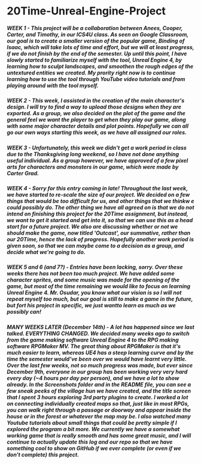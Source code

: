 # 20Time-Unreal-Engine-Project
##### WEEK 1 - This project will be a collaboration between Anees, Cooper, Carter, and Timothy, in our ICS4U class. As seen on Google Classroom, our goal is to create a smaller version of the popular game, _Binding of Isaac_, which will take lots of time and effort, but we will at least progress, if we do not finish by the end of the semester. Up until this point, I have slowly started to familiarize myself with the tool, Unreal Engine 4, by learning how to sculpt landscapes, and smoothen the rough edges of the untextured entities we created. My prority right now is to continue learning how to use the tool through YouTube video tutorials and from playing around with the tool myself.

##### WEEK 2 - This week, I assisted in the creation of the main character's design. I will try to find a way to upload those designs when they are exported. As a group, we also decided on the plot of the game and the general feel we want the player to get when they play our game, along with some major character details and plot points. Hopefully we can all go our own ways starting this week, as we have all assigned our roles. 

##### WEEK 3 - Unfortunately, this week we didn't get a work period in class due to the Thanksgiving long weekend, so I have not done anything useful individual. As a group however, we have approved of a few pixel arts for characters and monsters in our game, which were made by Carter Grad.

##### WEEK 4 - Sorry for this entry coming in late! Throughout the last week, we have started to re-scale the size of our project. We decided on a few things that would be too difficult for us, and other things that we thinkw e could possibly do. The other thing we have all agreed on is that we do not intend on finishing this project for the 20Time assignment, but instead, we want to get it started and get into it, so that we can use this as a head start for a future project. We also are discussing whether or not we should make the game, now titled 'Outcast', our summative, rather than our 20Time, hence the lack of progress. Hopefully another work period is given soon, so that we can maybe come to a decision as a group, and decide what we're going to do.

##### WEEK 5 and 6 (and 7?) - Entries have been lacking, sorry. Over these weeks there has not been too much project. We have added some character sprites, and some music was made for the opening of the game, but most of the time remaining we would like to focus on learning Unreal Engine 4. Mr. Osudar, you know what our vision is so I will not repeat myself too much, but our goal is still to make a game in the future, but fort his project in specific, we just wantto learn as much as we possibly can!

##### MANY WEEKS LATER (December 14th) - A lot has happened since we last talked. EVERYTHING CHANGED. We decided many weeks ago to switch from the game making software Unreal Engine 4 to the RPG making software RPGMaker MV. The great thing about RPGMaker is that it's much easier to learn, whereas UE4 has a steep learning curve and by the time the semester would've been over we would  have learnt very little. Over the last few weeks, not so much progress was made, but ever since December 9th, everyone in our group has been working very very hard every day (~4 hours per day per person), and we have a lot to show already. In the _Screenshots_ folder and in the README file, you can see a few sneak peeks of the village hun we have created, and the title screen that I spent 3 hours exploring 3rd party plugins to create. I worked a lot on connecting individually created maps so that, just like in most RPGs, you can walk right through a passage or doorway and appear inside the house or in the forest or whatever the map may be. I also watched many Youtube tutorials about small things that could be pretty simple if I explored the program a bit more. We currently we have a somewhat working game that is really smooth and has some great music, and I will continue to actually update this log and our repo so that we have something cool to show on GitHub if we ever complete (or even if we don't complete) this project.
